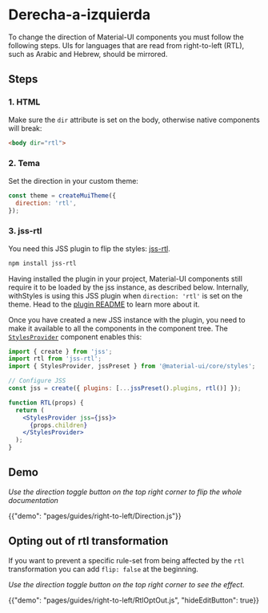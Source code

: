 # Derecha-a-izquierda

<p class="description">To change the direction of Material-UI components you must follow the following steps. UIs for languages that are read from right-to-left (RTL), such as Arabic and Hebrew, should be mirrored.</p>

## Steps

### 1. HTML

Make sure the `dir` attribute is set on the body, otherwise native components will break:

```html
<body dir="rtl">
```

### 2. Tema

Set the direction in your custom theme:

```js
const theme = createMuiTheme({
  direction: 'rtl',
});
```

### 3. jss-rtl

You need this JSS plugin to flip the styles: [jss-rtl](https://github.com/alitaheri/jss-rtl).

```sh
npm install jss-rtl
```

Having installed the plugin in your project, Material-UI components still require it to be loaded by the jss instance, as described below. Internally, withStyles is using this JSS plugin when `direction: 'rtl'` is set on the theme. Head to the [plugin README](https://github.com/alitaheri/jss-rtl) to learn more about it.

Once you have created a new JSS instance with the plugin, you need to make it available to all the components in the component tree. The [`StylesProvider`](/styles/api/#stylesprovider) component enables this:

```jsx
import { create } from 'jss';
import rtl from 'jss-rtl';
import { StylesProvider, jssPreset } from '@material-ui/core/styles';

// Configure JSS
const jss = create({ plugins: [...jssPreset().plugins, rtl()] });

function RTL(props) {
  return (
    <StylesProvider jss={jss}>
      {props.children}
    </StylesProvider>
  );
}
```

## Demo

*Use the direction toggle button on the top right corner to flip the whole documentation*

{{"demo": "pages/guides/right-to-left/Direction.js"}}

## Opting out of rtl transformation

If you want to prevent a specific rule-set from being affected by the `rtl` transformation you can add `flip: false` at the beginning.

*Use the direction toggle button on the top right corner to see the effect.*

{{"demo": "pages/guides/right-to-left/RtlOptOut.js", "hideEditButton": true}}